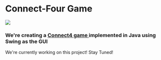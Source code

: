 <h1> Connect-Four Game </h1>

<img src = "https://upload.wikimedia.org/wikipedia/commons/a/ad/Connect_Four.gif"/>

<h3>We're creating a <a href ="https://en.wikipedia.org/wiki/Connect_Four"> Connect4 game </a> implemented in Java using Swing as the GUI </h3>

<p> We're currently working on this project! Stay Tuned!</p>
